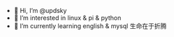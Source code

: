 - 👋 Hi, I’m @updsky
- 👀 I’m interested in linux & pi & python 
- 🌱 I’m currently learning english & mysql
生命在于折腾

<!---
updsky/updsky is a ✨ special ✨ repository because its `README.md` (this file) appears on your GitHub profile.
You can click the Preview link to take a look at your changes.
--->
